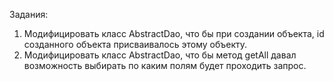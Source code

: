 Задания:
1. Модифицировать класс AbstractDao, что бы при создании объекта, id созданного объекта присваивалось этому объекту.
2. Модифицировать класс AbstractDao, что бы метод getAll давал возможность выбирать по каким полям будет проходить запрос.